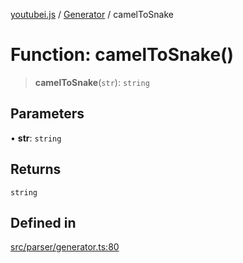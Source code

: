 [youtubei.js](../../../README.md) / [Generator](../README.md) / camelToSnake

# Function: camelToSnake()

> **camelToSnake**(`str`): `string`

## Parameters

• **str**: `string`

## Returns

`string`

## Defined in

[src/parser/generator.ts:80](https://github.com/LuanRT/YouTube.js/blob/eb21af33db708f0355f4fb15881f5d4fabc7b06c/src/parser/generator.ts#L80)
